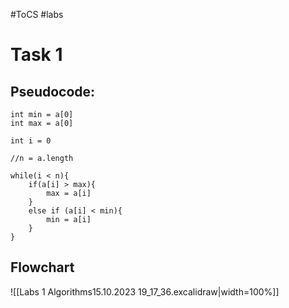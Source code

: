 #ToCS #labs

# Task 1
## Pseudocode:
```
int min = a[0]
int max = a[0]

int i = 0

//n = a.length

while(i < n){
	if(a[i] > max){
		max = a[i]
	}
	else if (a[i] < min){
		min = a[i]
	}
}
```

## Flowchart
![[Labs 1 Algorithms15.10.2023 19_17_36.excalidraw|width=100%]]